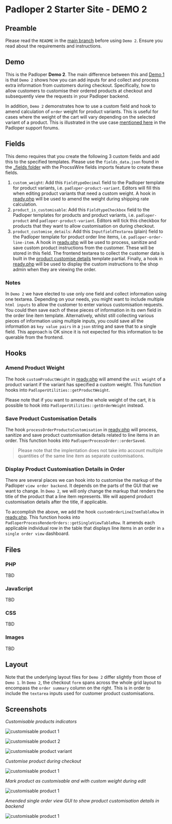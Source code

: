 ﻿# Padloper 2 Starter Site - DEMO 2

## Preamble

Please read the `README` in the [main branch](https://github.com/kongondo/Padloper2Starter) before using `Demo 2`. Ensure you read about the requirements and instructions.

## Demo

This is the Padloper **Demo 2**. The main difference between this and [Demo 1](https://github.com/kongondo/Padloper2Starter/tree/demo-1) is that `Demo 2` shows how you can add inputs for and collect and process extra information from customers during checkout. Specifically, how to allow customers to customise their ordered products at checkout and subsequently view the requests in your Padloper backend.

In addition, `Demo 2` demonstrates how to use a custom field and hook to amend calculation of `order` weight for product variants. This is useful for cases where the weight of the cart will vary depending on the selected variant of a product. This is illustrated in the use case [mentioned here](https://processwire.com/talk/topic/27348-weight-for-shipping-calculation-different-depending-of-the-variant/) in the Padloper support forums.

## Fields

This demo requires that you create the following 3 custom fields and add this to the specified templates. Please use the `fields_data.json` found in the [_fields folder](/_fields/) with the ProcssWire fields imports feature to create these fields.

1. `custom_weight`: Add this `FieldtypeDecimal` field to the Padloper template for product variants, i.e. `padloper-product-variant`. Editors will fill this when editing product variants that need a custom weight. A hook in [ready.php](/ready.php) will be used to amend the weight during shipping rate calculation.
2. `product_is_customisable`: Add this `FieldtypeCheckbox` field to the Padloper templates for products and product variants, i.e. `padloper-product` and `padloper-product-variant`. Editors will tick this checkbox for products that they want to allow customisation on during checkout.
3. `product_customise_details`: Add this `InputfieldTextarea` (plain) field to the Padloper template for product order line items, i.e. `padloper-order-line-item`. A hook in [ready.php](/ready.php) will be used to process, sanitize and save custom product instructions from the customer. These will be stored in this field. The frontend textarea to collect the customer data is built in the [product customise details](/templates/partials/checkout-form-customisable-product-details-html.php) template partial. Finally, a hook in [ready.php](/ready.php) will be used to display the custom instructions to the shop admin when they are viewing the order.


### Notes

In `Demo 2` we have elected to use only one field and collect information using one textarea. Depending on your needs, you might want to include multiple `html inputs` to allow the customer to enter various customisation requests. You could then save each of these pieces of information in its own field in the order line item template. Alternatively, whilst still collecting various pieces of information using multiple inputs, you could save all the information as `key value pairs` in a `json` string and save that to a single field. This approach is OK since it is not expected for this information to be querable from the frontend.

## Hooks

### Amend Product Weight

The hook `customProductWeight` in [ready.php](/ready.php) will amend the `unit weight` of a product variant if the variant has specified a custom weight. This function hooks into `PadloperUtilities::getProductWeight`.

Please note that if you want to amend the whole weight of the cart, it is possible to hook into `PadloperUtilities::getOrderWeight` instead.

### Save Product Customisation Details

The hook `processOrderProductsCustomisation` in [ready.php](/ready.php) will process, sanitize and save product customisation details related to line items in an order. This function hooks into `PadloperProcessOrder::orderSaved`.

>Please note that the implentation does not take into account multiple quantities of the same line item as separate customisations.

### Display Product Customisation Details in Order

There are several places we can hook into to customise the markup of the Padloper `view order backend`. It depends on the parts of the GUI that we want to change. In `Demo 2`, we will only change the markup that renders the title of the product that a line item represents. We will append product customisation details after the title, if applicable.

To accomplish the above, we add the hook `customOrderLineItemTableRow` in [ready.php](/ready.php). This function hooks into `PadloperProcessRenderOrders::getSingleViewTableRow`. It amends each applicable individual row in the table that displays line items in an order in `a single order view` dashboard.

## Files

### PHP

TBD


### JavaScript

TBD

### CSS

TBD

### Images

TBD

## Layout

Note that the underlying layout files for `Demo 2` differ slightly from those of `Demo 1`. In `Demo 2`, the checkout `form` spans across the whole grid layout to encompass the `order summary` column on the right. This is in order to include the `textarea` inputs used for customer product customisations.

## Screenshots

*Customisable products indicators*

![customisable product 1](/_screenshots/product_customisable_1.jpg)

![customisable product 2](/_screenshots/product_customisable_2.jpg)

![customisable product variant](/_screenshots/product_variant_customisable_1.jpg)


*Customise product during checkout*

![customisable product 1](/_screenshots/checkout_product_customisation.jpg)

*Mark product as customisable and with custom weight during edit*

![customisable product 1](/_screenshots/product_variant_customisable_and_custom_weight.jpg)

*Amended single order view GUI to show product customisation details in backend*

![customisable product 1](/_screenshots/amended_single_order_view_gui_showing_product_customisation.jpg)